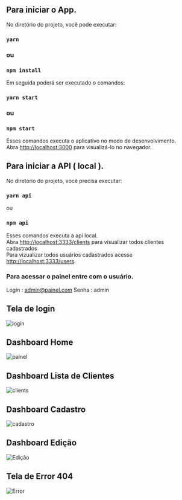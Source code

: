 ## Para iniciar o App.

No diretório do projeto, você pode executar:

### `yarn`

### ou

### `npm install`

Em seguida poderá ser executado o comandos:

### `yarn start`

### ou

### `npm start`

Esses comandos executa o aplicativo no modo de desenvolvimento.<br />
Abra [http://localhost:3000](http://localhost:3000) para visualizá-lo no navegador.<br />

## Para iniciar a API ( local ).

No diretório do projeto, você precisa executar:

### `yarn api`

ou

### `npm api`

Esses comandos executa a api local.<br />
Abra [http://localhost:3333/clients](http://localhost:3333/clients) para visualizar todos clientes cadastrados<br />
Para vizualizar todos usuários cadastrados acesse [http://localhost:3333/users](http://localhost:3333/users).<br/>

### Para acessar o painel entre com o usuário.

Login : admin@painel.com
Senha : admin

## Tela de login

![login](https://user-images.githubusercontent.com/34727083/88447513-897eba00-ce0a-11ea-94fe-5237eb474051.PNG)

## Dashboard Home

![painel](https://user-images.githubusercontent.com/34727083/88447571-00b44e00-ce0b-11ea-9d20-61b50adc397d.PNG)

## Dashboard Lista de Clientes

![clients](https://user-images.githubusercontent.com/34727083/88447575-0316a800-ce0b-11ea-9369-056782ae0dc5.PNG)

## Dashboard Cadastro

![cadastro](https://user-images.githubusercontent.com/34727083/88447572-01e57b00-ce0b-11ea-9a4a-edeab12f71da.PNG)

## Dashboard Edição

![Edição](https://user-images.githubusercontent.com/34727083/88447576-0447d500-ce0b-11ea-992f-e3c9ca914213.PNG)

## Tela de Error 404

![Error](https://user-images.githubusercontent.com/34727083/88447654-f9417480-ce0b-11ea-957b-8bc864fbcb4b.PNG)
